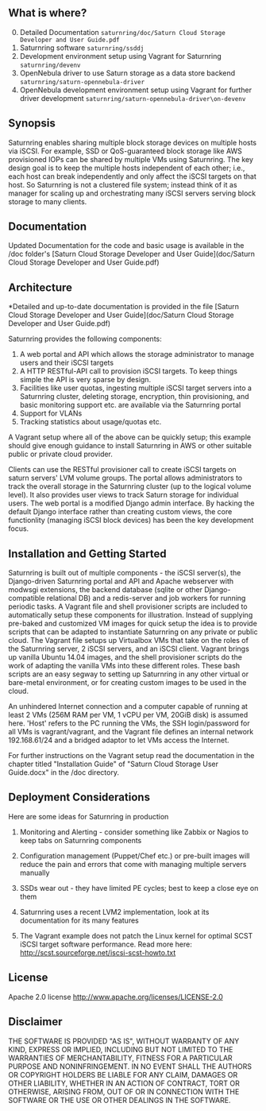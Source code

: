 ## What is where?
0. Detailed Documentation `saturnring/doc/Saturn Cloud Storage Developer and User
   Guide.pdf`
1. Saturnring software `saturnring/ssddj`
2. Development environment setup using Vagrant for Saturnring `saturnring/devenv`
3. OpenNebula driver to use Saturn storage as a data store backend
`saturnring/saturn-opennebula-driver`
4. OpenNebula development environment setup using Vagrant for further
   driver development `saturnring/saturn-opennebula-driver\on-devenv`


## Synopsis

Saturnring enables sharing multiple block storage devices on multiple hosts via iSCSI. For example, SSD or QoS-guaranteed block storage like AWS provisioned IOPs can be shared by multiple VMs using Saturnring. The key design goal is to keep the multiple hosts independent of each other; i.e., each host can break independently and only affect the iSCSI targets on that host. So Saturnring is not a clustered file system; instead think of it as  manager for scaling up and orchestrating many iSCSI servers serving block storage to many clients. 

## Documentation
Updated Documentation for the code and basic usage is available in the /doc folder's [Saturn Cloud Storage Developer and User Guide](doc/Saturn Cloud Storage Developer and User Guide.pdf)



## Architecture

*Detailed and up-to-date documentation is provided in the file [Saturn Cloud Storage Developer and User Guide](doc/Saturn Cloud Storage Developer and User Guide.pdf)

Saturnring provides the following components:

1. A web portal and API which allows the storage administrator to manage users and their iSCSI targets
2. A HTTP RESTful-API call to provision iSCSI targets. To keep things simple the API is very sparse by design.
3. Facilities like user quotas, ingesting multiple iSCSI target servers into a Saturnring cluster, deleting storage, encryption, thin provisioning, and basic monitoring support etc. are available via the Saturnring portal
4. Support for VLANs
5. Tracking statistics about usage/quotas etc.

A Vagrant setup where all of the above can be quickly setup; this example should give enough guidance to  install Saturnring in AWS or other suitable public or private cloud provider.

Clients can use the RESTful provisioner call to create iSCSI targets on saturn servers' LVM volume groups. The portal allows administrators to track the overall storage in the Saturnring cluster (up to the logical volume level). It also provides user views to track Saturn storage for individual users. The web portal is a modified Django admin interface. By hacking the default Django interface rather than creating custom views, the core functionlity (managing iSCSI block devices) has been the key development focus. 

## Installation and Getting Started
Saturnring is built out of multiple components - the iSCSI server(s), the Django-driven Saturnring portal and API and Apache webserver with modwsgi extensions, the backend database (sqlite or other Django-compatible relational DB) and a redis-server and job workers for running periodic tasks. A Vagrant file and shell provisioner scripts are included to automatically setup these components for illustration. Instead of supplying pre-baked and customized VM images for quick setup the idea is to provide scripts that can be adapted to instantiate Saturnring on any private or public cloud. The Vagrant file setups up Virtualbox VMs that take on the roles of the Saturnring server, 2 iSCSI servers, and an iSCSI client. Vagrant brings up vanilla Ubuntu 14.04 images, and the shell provisioner scripts do the work of adapting the vanilla VMs into these different roles. These bash scripts are an easy segway to setting up Saturnring in any other virtual or bare-metal environment, or for creating custom images to be used in the cloud.

An unhindered Internet connection and a computer capable of running at least 2 VMs (256M RAM per VM, 1 vCPU per VM, 20GiB disk) is assumed here. 'Host' refers to the PC running the VMs, the SSH login/password for all VMs is vagrant/vagrant, and the Vagrant file defines an internal network 192.168.61/24 and a bridged adaptor to let VMs access the Internet.

For further instructions on the Vagrant setup read the documentation in the chapter titled "Installation Guide" of "Saturn Cloud Storage User Guide.docx" in the /doc directory.

## Deployment Considerations

Here are some ideas for Saturnring in production

1. Monitoring and Alerting - consider something like Zabbix or Nagios to keep tabs on Saturnring components

2. Configuration management (Puppet/Chef etc.) or pre-built images will reduce the pain and errors that come with managing multiple servers manually

3. SSDs wear out - they have limited PE cycles; best to keep a close eye on them  

4. Saturnring uses a recent LVM2 implementation, look at its documentation for its many features

5. The Vagrant example does not patch the Linux kernel for optimal SCST iSCSI target software performance. Read more here: http://scst.sourceforge.net/iscsi-scst-howto.txt

 


## License

Apache 2.0 license
http://www.apache.org/licenses/LICENSE-2.0

## Disclaimer

THE SOFTWARE IS PROVIDED "AS IS", WITHOUT WARRANTY OF ANY KIND, EXPRESS
OR IMPLIED, INCLUDING BUT NOT LIMITED TO THE WARRANTIES OF
MERCHANTABILITY, FITNESS FOR A PARTICULAR PURPOSE AND NONINFRINGEMENT.
IN NO EVENT SHALL THE AUTHORS OR COPYRIGHT HOLDERS BE LIABLE FOR ANY
CLAIM, DAMAGES OR OTHER LIABILITY, WHETHER IN AN ACTION OF CONTRACT,
TORT OR OTHERWISE, ARISING FROM, OUT OF OR IN CONNECTION WITH THE
SOFTWARE OR THE USE OR OTHER DEALINGS IN THE SOFTWARE.


